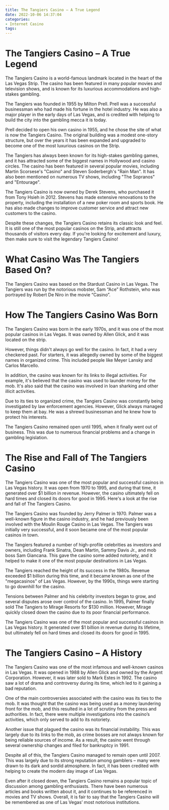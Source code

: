 ```yaml
---
title: The Tangiers Casino – A True Legend
date: 2022-10-06 14:37:04
categories:
- Internet Casino
tags:
---
```



#  The Tangiers Casino – A True Legend

The Tangiers Casino is a world-famous landmark located in the heart of the Las Vegas Strip. The casino has been featured in many popular movies and television shows, and is known for its luxurious accommodations and high-stakes gambling.

The Tangiers was founded in 1955 by Milton Prell. Prell was a successful businessman who had made his fortune in the hotel industry. He was also a major player in the early days of Las Vegas, and is credited with helping to build the city into the gambling mecca it is today.

Prell decided to open his own casino in 1955, and he chose the site of what is now the Tangiers Casino. The original building was a modest one-story structure, but over the years it has been expanded and upgraded to become one of the most luxurious casinos on the Strip.

The Tangiers has always been known for its high-stakes gambling games, and it has attracted some of the biggest names in Hollywood and casino circles. The casino has been featured in several popular movies, including Martin Scorsese's "Casino" and Steven Soderbergh's "Rain Man". It has also been mentioned on numerous TV shows, including "The Sopranos" and "Entourage".

The Tangiers Casino is now owned by Derek Stevens, who purchased it from Tony Hsieh in 2012. Stevens has made extensive renovations to the property, including the installation of a new poker room and sports book. He has also made changes to improve customer service and attract new customers to the casino.

Despite these changes, the Tangiers Casino retains its classic look and feel. It is still one of the most popular casinos on the Strip, and attracts thousands of visitors every day. If you're looking for excitement and luxury, then make sure to visit the legendary Tangiers Casino!

#  What Casino Was The Tangiers Based On?

The Tangiers Casino was based on the Stardust Casino in Las Vegas. The Tangiers was run by the notorious mobster, Sam “Ace” Rothstein, who was portrayed by Robert De Niro in the movie “Casino”.

#  How The Tangiers Casino Was Born

The Tangiers Casino was born in the early 1970s, and it was one of the most popular casinos in Las Vegas. It was owned by Allen Glick, and it was located on the strip.

However, things didn't always go well for the casino. In fact, it had a very checkered past. For starters, it was allegedly owned by some of the biggest names in organized crime. This included people like Meyer Lansky and Carlos Marcello.

In addition, the casino was known for its links to illegal activities. For example, it's believed that the casino was used to launder money for the mob. It's also said that the casino was involved in loan sharking and other illicit activities.

Due to its ties to organized crime, the Tangiers Casino was constantly being investigated by law enforcement agencies. However, Glick always managed to keep them at bay. He was a shrewd businessman and he knew how to protect his interests.

The Tangiers Casino remained open until 1995, when it finally went out of business. This was due to numerous financial problems and a change in gambling legislation.

#  The Rise and Fall of The Tangiers Casino

The Tangiers Casino was one of the most popular and successful casinos in Las Vegas history. It was open from 1970 to 1995, and during that time, it generated over $1 billion in revenue. However, the casino ultimately fell on hard times and closed its doors for good in 1995. Here's a look at the rise and fall of The Tangiers Casino.

The Tangiers Casino was founded by Jerry Palmer in 1970. Palmer was a well-known figure in the casino industry, and he had previously been involved with the Moulin Rouge Casino in Las Vegas. The Tangiers was initially very successful, and it soon became one of the most popular casinos in town.

The Tangiers featured a number of high-profile celebrities as investors and owners, including Frank Sinatra, Dean Martin, Sammy Davis Jr., and mob boss Sam Giancana. This gave the casino some added notoriety, and it helped to make it one of the most popular destinations in Las Vegas.

The Tangiers reached the height of its success in the 1980s. Revenue exceeded $1 billion during this time, and it became known as one of the "megacasinos" of Las Vegas. However, by the 1990s, things were starting to go downhill for the casino.

Tensions between Palmer and his celebrity investors began to grow, and several disputes arose over control of the casino. In 1995, Palmer finally sold The Tangiers to Mirage Resorts for $130 million. However, Mirage quickly closed down the casino due to its poor financial performance.

The Tangiers Casino was one of the most popular and successful casinos in Las Vegas history. It generated over $1 billion in revenue during its lifetime, but ultimately fell on hard times and closed its doors for good in 1995.

#  The Tangiers Casino – A History

The Tangiers Casino was one of the most infamous and well-known casinos in Las Vegas. It was opened in 1988 by Allen Glick and owned by the Argent Corporation. However, it was later sold to Mark Estes in 1992. The casino saw a lot of drama and controversy during its time, which led to it gaining a bad reputation.

One of the main controversies associated with the casino was its ties to the mob. It was thought that the casino was being used as a money laundering front for the mob, and this resulted in a lot of scrutiny from the press and authorities. In fact, there were multiple investigations into the casino’s activities, which only served to add to its notoriety.

Another issue that plagued the casino was its financial instability. This was largely due to its links to the mob, as crime bosses are not always known for being reliable sources of income. As a result, the casino went through several ownership changes and filed for bankruptcy in 1991.

Despite all of this, the Tangiers Casino managed to remain open until 2007. This was largely due to its strong reputation among gamblers – many were drawn to its dark and sordid atmosphere. In fact, it has been credited with helping to create the modern day image of Las Vegas.

Even after it closed down, the Tangiers Casino remains a popular topic of discussion among gambling enthusiasts. There have been numerous articles and books written about it, and it continues to be referenced in movies and TV shows. Overall, it is fair to say that the Tangiers Casino will be remembered as one of Las Vegas’ most notorious institutions.